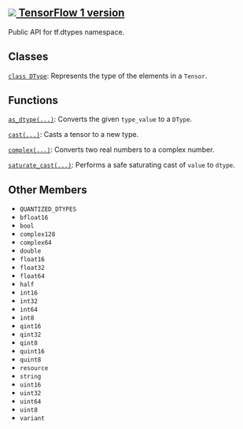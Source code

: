 [ ![](https://tensorflow.google.cn/images/tf_logo_32px.png) TensorFlow 1
version](/versions/r1.15/api_docs/python/tf/compat/v2/dtypes)  
---  
  
Public API for tf.dtypes namespace.

## Classes

[`class DType`](https://tensorflow.google.cn/api_docs/python/tf/dtypes/DType):
Represents the type of the elements in a `Tensor`.

## Functions

[`as_dtype(...)`](https://tensorflow.google.cn/api_docs/python/tf/dtypes/as_dtype):
Converts the given `type_value` to a `DType`.

[`cast(...)`](https://tensorflow.google.cn/api_docs/python/tf/dtypes/cast):
Casts a tensor to a new type.

[`complex(...)`](https://tensorflow.google.cn/api_docs/python/tf/dtypes/complex):
Converts two real numbers to a complex number.

[`saturate_cast(...)`](https://tensorflow.google.cn/api_docs/python/tf/dtypes/saturate_cast):
Performs a safe saturating cast of `value` to `dtype`.

## Other Members

  * `QUANTIZED_DTYPES`
  * `bfloat16`
  * `bool`
  * `complex128`
  * `complex64`
  * `double`
  * `float16`
  * `float32`
  * `float64`
  * `half`
  * `int16`
  * `int32`
  * `int64`
  * `int8`
  * `qint16`
  * `qint32`
  * `qint8`
  * `quint16`
  * `quint8`
  * `resource`
  * `string`
  * `uint16`
  * `uint32`
  * `uint64`
  * `uint8`
  * `variant`

